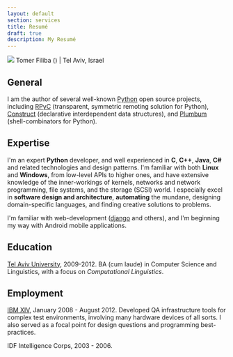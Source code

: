 ```yaml
---
layout: default
section: services
title: Resumé
draft: true
description: My Resumé
---
```


<img src="http://m3.licdn.com/media/p/2/000/089/224/0719cdb.jpg" class="blog-post-image"/>
Tomer Filiba (<tomerfiliba@gmail.com>) | Tel Aviv, Israel

## General ##

I am the author of several well-known [Python](http://python.org) open source projects, 
including [RPyC](http://rpyc.sf.net) (transparent, symmetric remoting solution for Python), 
[Construct](http://construct.wikispaces.com) (declarative interdependent data structures), 
and [Plumbum](http://plumbum.readthedocs.org) (shell-combinators for Python).

## Expertise ##
I'm an expert **Python** developer, and well experienced in **C**, **C++**, **Java**, **C#** and 
related technologies and design patterns. I'm familiar with both **Linux** and **Windows**, from 
low-level APIs to higher ones, and have extensive knowledge of the inner-workings of kernels, 
networks and network programming, file systems, and the storage (SCSI) world. I especially excel
in **software design and architecture**, **automating** the mundane, designing domain-specific 
languages, and finding creative solutions to problems.

I'm familiar with web-development ([django](https://www.djangoproject.com/) and others), and I'm
beginning my way with Android mobile applications. 

## Education ##
[Tel Aviv University](http://english.tau.ac.il/), 2009-2012. BA (cum laude) in Computer Science 
and Linguistics, with a focus on *Computational Linguistics*. 

## Employment ##
[IBM XIV](http://www-03.ibm.com/systems/storage/disk/xiv/), January 2008 - August 2012.
Developed QA infrastructure tools for complex test environments, involving many hardware devices
of all sorts. I also served as a focal point for design questions and programming best-practices.

IDF Intelligence Corps, 2003 - 2006.

